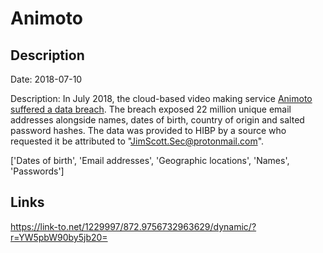 # Animoto

## Description

Date: 2018-07-10

Description:
In July 2018, the cloud-based video making service <a href="https://techcrunch.com/2018/08/20/animoto-hack-exposes-personal-information-geolocation-data/" target="_blank" rel="noopener">Animoto suffered a data breach</a>. The breach exposed 22 million unique email addresses alongside names, dates of birth, country of origin and salted password hashes. The data was provided to HIBP by a source who requested it be attributed to &quot;JimScott.Sec@protonmail.com&quot;.


['Dates of birth', 'Email addresses', 'Geographic locations', 'Names', 'Passwords']

## Links

https://link-to.net/1229997/872.9756732963629/dynamic/?r=YW5pbW90by5jb20=